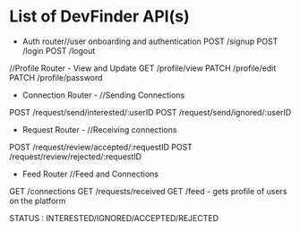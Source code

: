 # List of DevFinder API(s)

- Auth router//user onboarding and authentication
  POST /signup
  POST /login
  POST /logout

//Profile Router - View and Update
GET /profile/view
PATCH /profile/edit
PATCH /profile/password

- Connection Router - //Sending Connections

POST /request/send/interested/:userID
POST /request/send/ignored/:userID

- Request Router - //Receiving connections

POST /request/review/accepted/:requestID
POST /request/review/rejected/:requestID

- Feed Router //Feed and Connections

GET /connections
GET /requests/received
GET /feed - gets profile of users on the platform

STATUS : INTERESTED/IGNORED/ACCEPTED/REJECTED
